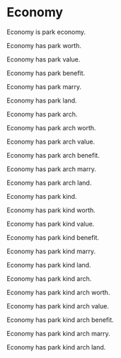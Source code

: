 # Economy

Economy is park economy.

Economy has park worth.

Economy has park value.

Economy has park benefit.

Economy has park marry.

Economy has park land.

Economy has park arch.

Economy has park arch worth.

Economy has park arch value.

Economy has park arch benefit.

Economy has park arch marry.

Economy has park arch land.

Economy has park kind.

Economy has park kind worth.

Economy has park kind value.

Economy has park kind benefit.

Economy has park kind marry.

Economy has park kind land.

Economy has park kind arch.

Economy has park kind arch worth.

Economy has park kind arch value.

Economy has park kind arch benefit.

Economy has park kind arch marry.

Economy has park kind arch land.